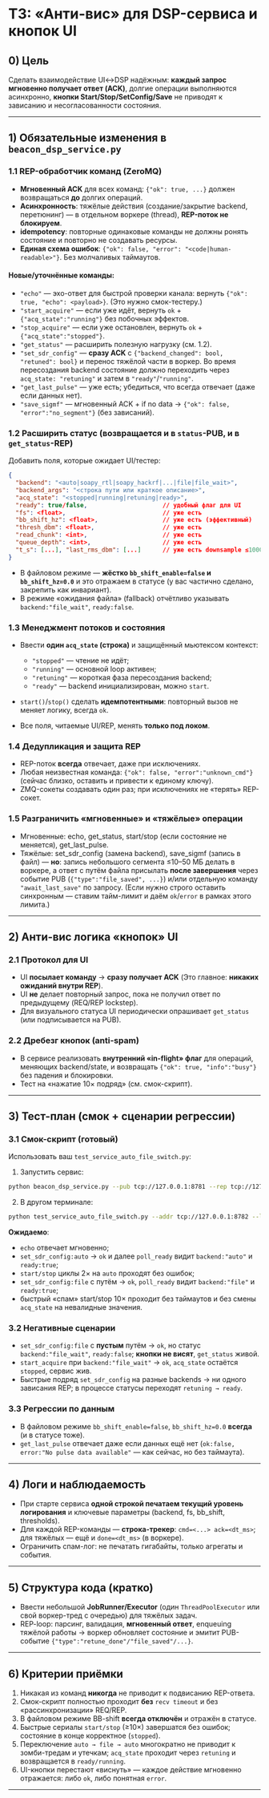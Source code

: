 # ТЗ: «Анти-вис» для DSP-сервиса и кнопок UI

## 0) Цель

Сделать взаимодействие UI↔DSP надёжным: **каждый запрос мгновенно получает ответ (ACK)**, долгие операции выполняются асинхронно, **кнопки Start/Stop/SetConfig/Save** не приводят к зависанию и несогласованности состояния.

---

## 1) Обязательные изменения в `beacon_dsp_service.py`

### 1.1 REP-обработчик команд (ZeroMQ)

* **Мгновенный ACK** для всех команд: `{"ok": true, ...}` должен возвращаться **до** долгих операций.
* **Асинхронность**: тяжёлые действия (создание/закрытие backend, перетюнинг) — в отдельном воркере (thread), **REP-поток не блокируем**.
* **idempotency**: повторные одинаковые команды не должны ронять состояние и повторно не создавать ресурсы.
* **Единая схема ошибок**: `{"ok": false, "error": "<code|human-readable>"}`. Без молчаливых таймаутов.

#### Новые/уточнённые команды:

* `"echo"` — эхо-ответ для быстрой проверки канала: вернуть `{"ok": true, "echo": <payload>}`. (Это нужно смок-тестеру.) 
* `"start_acquire"` — если уже идёт, вернуть `ok` + `{"acq_state":"running"}` без побочных эффектов.
* `"stop_acquire"` — если уже остановлен, вернуть `ok` + `{"acq_state":"stopped"}`.
* `"get_status"` — расширить полезную нагрузку (см. 1.2).
* `"set_sdr_config"` — **сразу ACK** c `{"backend_changed": bool, "retuned": bool}` и перенос тяжёлой части в воркер. Во время пересоздания backend состояние должно переходить через `acq_state: "retuning"` и затем в `"ready"`/`"running"`.
* `"get_last_pulse"` — уже есть; убедиться, что всегда отвечает (даже если данных нет).
* `"save_sigmf"` — мгновенный ACK + if no data → `{"ok": false, "error":"no_segment"}` (без зависаний).

### 1.2 Расширить статус (возвращается и в `status`-PUB, и в `get_status`-REP)

Добавить поля, которые ожидает UI/тестер:

```json
{
  "backend": "<auto|soapy_rtl|soapy_hackrf|...|file|file_wait>",
  "backend_args": "<строка пути или краткое описание>",
  "acq_state": "<stopped|running|retuning|ready>",
  "ready": true/false,                     // удобный флаг для UI
  "fs": <float>,                           // уже есть
  "bb_shift_hz": <float>,                  // уже есть (эффективный)
  "thresh_dbm": <float>,                   // уже есть
  "read_chunk": <int>,                     // уже есть
  "queue_depth": <int>,                    // уже есть
  "t_s": [...], "last_rms_dbm": [...]      // уже есть downsample ≤1000 точек
}
```

* В файловом режиме — **жёстко `bb_shift_enable=false` и `bb_shift_hz=0.0`** и это отражаем в статусе (у вас частично сделано, закрепить как инвариант). 
* В режиме «ожидания файла» (fallback) отчётливо указывать `backend:"file_wait"`, `ready:false`.

### 1.3 Менеджмент потоков и состояния

* Ввести **один `acq_state` (строка)** и защищённый мьютексом контекст:

  * `"stopped"` — чтение не идёт;
  * `"running"` — основной loop активен;
  * `"retuning"` — короткая фаза пересоздания backend;
  * `"ready"` — backend инициализирован, можно `start`.
* `start()`/`stop()` сделать **идемпотентными**: повторный вызов не меняет логику, всегда `ok`.
* Все поля, читаемые UI/REP, менять **только под локом**.

### 1.4 Дедупликация и защита REP

* REP-поток **всегда** отвечает, даже при исключениях.
* Любая неизвестная команда: `{"ok": false, "error":"unknown_cmd"}` (сейчас близко, оставить и привести к единому ключу). 
* ZMQ-сокеты создавать один раз; при исключениях не «терять» REP-сокет.

### 1.5 Разграничить «мгновенные» и «тяжёлые» операции

* Мгновенные: echo, get_status, start/stop (если состояние не меняется), get_last_pulse.
* Тяжёлые: set_sdr_config (замена backend), save_sigmf (запись в файл) — **но**: запись небольшого сегмента ≤10–50 МБ делать в воркере, а ответ с путём файла присылать **после завершения** через событие PUB (`{"type":"file_saved", ...}`) и/или отдельную команду `"await_last_save"` по запросу. (Если нужно строго оставить синхронным — ставим тайм-лимит и даём `ok`/`error` в рамках этого лимита.)

---

## 2) Анти-вис логика «кнопок» UI

### 2.1 Протокол для UI

* UI **посылает команду** → **сразу получает ACK** (Это главное: **никаких ожиданий внутри REP**).
* UI **не** делает повторный запрос, пока не получил ответ по предыдущему (REQ/REP lockstep).
* Для визуального статуса UI периодически опрашивает `get_status` (или подписывается на PUB).

### 2.2 Дребезг кнопок (anti-spam)

* В сервисе реализовать **внутренний «in-flight» флаг** для операций, меняющих backend/state, и возвращать `{"ok": true, "info":"busy"}` без падения и блокировки.
* Тест на «нажатие 10× подряд» (см. смок-скрипт). 

---

## 3) Тест-план (смок + сценарии регрессии)

### 3.1 Смок-скрипт (готовый)

Использовать ваш `test_service_auto_file_switch.py`:

1. Запустить сервис:

```bash
python beacon_dsp_service.py --pub tcp://127.0.0.1:8781 --rep tcp://127.0.0.1:8782
```

2. В другом терминале:

```bash
python test_service_auto_file_switch.py --addr tcp://127.0.0.1:8782 --loops 2 --file C:/work/TesterSDR/captures/psk406msg_f100.cf32
```

**Ожидаемо**:

* `echo` отвечает мгновенно;
* `set_sdr_config:auto` → `ok` и далее `poll_ready` видит `backend:"auto"` и `ready:true`;
* `start/stop` циклы 2× на `auto` проходят без ошибок;
* `set_sdr_config:file` с путём → `ok`, `poll_ready` видит `backend:"file"` и `ready:true`;
* быстрый «спам» start/stop 10× проходит без таймаутов и без смены `acq_state` на невалидные значения. 

### 3.2 Негативные сценарии

* `set_sdr_config:file` с **пустым** путём → `ok`, но статус `backend:"file_wait"`, `ready:false`; **кнопки не висят**, `get_status` живой.
* `start_acquire` при `backend:"file_wait"` → `ok`, `acq_state` остаётся `stopped`, сервис жив.
* Быстрые подряд `set_sdr_config` на разные backends → ни одного зависания REP; в процессе статусы переходят `retuning → ready`.

### 3.3 Регрессии по данным

* В файловом режиме `bb_shift_enable=false`, `bb_shift_hz=0.0` **всегда** (и в статусе тоже). 
* `get_last_pulse` отвечает даже если данных ещё нет (`ok:false, error:"No pulse data available"` — как сейчас, но без таймаута). 

---

## 4) Логи и наблюдаемость

* При старте сервиса **одной строкой печатаем текущий уровень логирования** и ключевые параметры (backend, fs, bb_shift, thresholds).
* Для каждой REP-команды — **строка-трекер**: `cmd=<...> ack=<dt_ms>`; для тяжёлых — ещё и `done=<dt_ms>` (в воркере).
* Ограничить спам-лог: не печатать гигабайты, только агрегаты и события.

---

## 5) Структура кода (кратко)

* Ввести небольшой **JobRunner/Executor** (один `ThreadPoolExecutor` или свой воркер-тред с очередью) для тяжёлых задач.
* REP-loop: парсинг, валидация, **мгновенный ответ**, enqueuing тяжёлой работы → воркер обновляет состояние и эмитит PUB-событие `{"type":"retune_done"/"file_saved"/...}`.

---

## 6) Критерии приёмки

1. Никакая из команд **никогда** не приводит к подвисанию REP-ответа.
2. Смок-скрипт полностью проходит **без** `recv timeout` и без «рассинхронизации» REQ/REP. 
3. В файловом режиме BB-shift **всегда отключён** и отражён в статусе. 
4. Быстрые сериалы `start/stop` (≥10×) завершатся без ошибок; состояние в конце корректное (`stopped`).
5. Переключение `auto → file → auto` многократно не приводит к зомби-тредам и утечкам; `acq_state` проходит через `retuning` и возвращается в `ready/running`.
6. UI-кнопки перестают «виснуть» — каждое действие мгновенно отражается: либо `ok`, либо понятная `error`.

---
